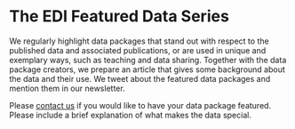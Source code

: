 # The EDI Featured Data Series

We regularly highlight data packages that stand out with respect to the published data and associated publications, or are used in unique and  exemplary ways, such as teaching and data sharing. Together with the data package creators, we prepare an article that gives some background about the data and their use. We tweet about the featured data packages and mention them in our newsletter. 

Please [contact us](/templates/support/contact-us.md) if you would like to have your data package featured. Please include a brief explanation of what makes the data special.
